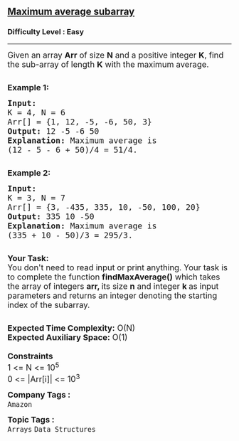 <h2><a href="https://practice.geeksforgeeks.org/problems/maximum-average-subarray5859/1">Maximum average subarray</a></h2><h3>Difficulty Level : Easy</h3><hr><div class="problems_problem_content__Xm_eO"><p><span style="font-size:18px">Given an array <strong>Arr</strong>&nbsp;of size <strong>N</strong> and a positive integer <strong>K</strong>, find the sub-array of length <strong>K</strong> with the maximum&nbsp;average. </span></p>

<p><br>
<span style="font-size:18px"><strong>Example 1:</strong></span></p>

<pre><span style="font-size:18px"><strong>Input:
</strong>K = 4, N = 6
Arr[] = {1, 12, -5, -6, 50, 3}
<strong>Output:</strong> 12 -5 -6 50
<strong>Explanation:</strong> Maximum average is 
(12 - 5 - 6 + 50)/4 = 51/4.</span></pre>

<p><br>
<span style="font-size:18px"><strong>Example 2:</strong></span></p>

<pre><span style="font-size:18px"><strong>Input:
</strong>K = 3, N = 7
Arr[] = {3, -435, 335, 10, -50, 100, 20}
<strong>Output:</strong> 335 10 -50
<strong>Explanation:</strong>&nbsp;Maximum average is 
(335 + 10 - 50)/3 = 295/3.
</span></pre>

<p><br>
<span style="font-size:18px"><strong>Your Task:</strong><br>
You don't need to read input or print anything. Your task is to complete the function&nbsp;<strong>findMaxAverage()</strong>&nbsp;which takes the array of integers&nbsp;<strong>arr, </strong>its size <strong>n</strong>&nbsp;and integer&nbsp;<strong>k&nbsp;</strong>as input parameters and returns an integer&nbsp;denoting the starting index of the subarray.</span></p>

<p><br>
<span style="font-size:18px"><strong>Expected Time Complexity:</strong>&nbsp;O(N)<br>
<strong>Expected Auxiliary Space:</strong>&nbsp;O(1)<br>
<br>
<strong>Constraints</strong><br>
1 &lt;=&nbsp;N &lt;= 10<sup>5</sup><br>
0 &lt;= |Arr[i]| &lt;= 10<sup>3</sup></span></p>
</div><p><span style=font-size:18px><strong>Company Tags : </strong><br><code>Amazon</code>&nbsp;<br><p><span style=font-size:18px><strong>Topic Tags : </strong><br><code>Arrays</code>&nbsp;<code>Data Structures</code>&nbsp;